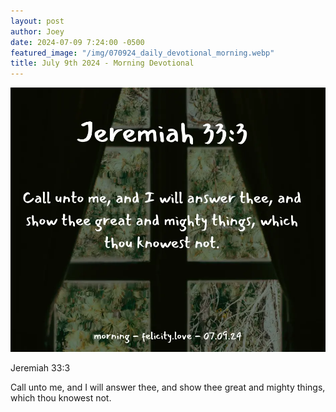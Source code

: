 ```yaml
---
layout: post
author: Joey
date: 2024-07-09 7:24:00 -0500
featured_image: "/img/070924_daily_devotional_morning.webp"
title: July 9th 2024 - Morning Devotional
---
```


[![July 9th 2024 - Morning Devotional](/img/070924_daily_devotional_morning.webp)](/img/070924_daily_devotional_morning.webp)

Jeremiah 33:3

Call unto me, and I will answer thee, and show thee great and mighty things, which thou knowest not.

<!-- <hr>

Please consider purchasing a mug to support the page by clicking the image below, thank you!

[![June 20th 2024 - Morning Devotional - Mug](/img/mugs/061124_morning_mug.webp)](https://www.joeybrinkman.com/shop) -->